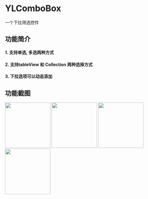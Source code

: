 # YLComboBox
一个下拉筛选控件

## 功能简介
#### 1. 支持单选, 多选两种方式
#### 2. 支持tableView 和 Collection 两种选择方式
#### 3. 下拉选项可以动态添加

## 功能截图

<img src="https://github.com/Excalibur-CT/YLComboBox/blob/master/0001.png" width="150">
<img src="https://github.com/Excalibur-CT/YLComboBox/blob/master/0002.png" width="150">
<img src="https://github.com/Excalibur-CT/YLComboBox/blob/master/0003.png" width="150">
<img src="https://github.com/Excalibur-CT/YLComboBox/blob/master/0004.png" width="150">
